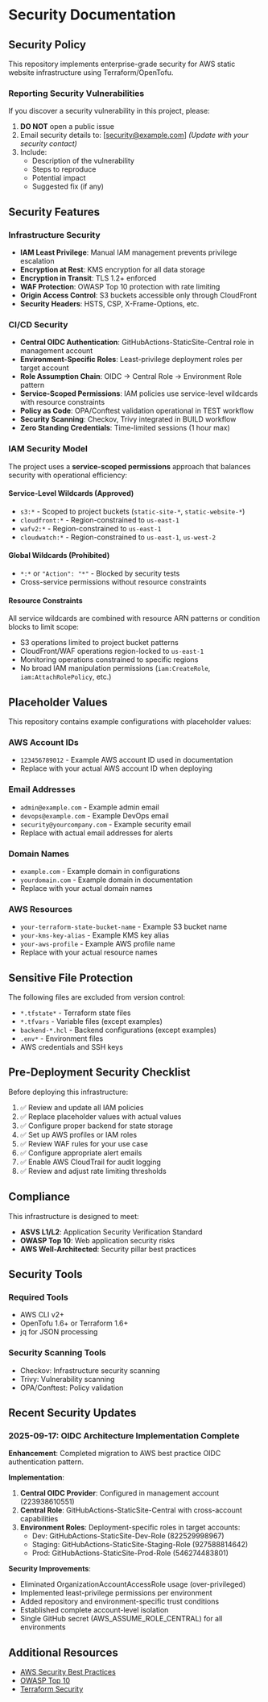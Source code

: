 # Security Documentation

## Security Policy

This repository implements enterprise-grade security for AWS static website infrastructure using Terraform/OpenTofu.

### Reporting Security Vulnerabilities

If you discover a security vulnerability in this project, please:

1. **DO NOT** open a public issue
2. Email security details to: [security@example.com] *(Update with your security contact)*
3. Include:
   - Description of the vulnerability
   - Steps to reproduce
   - Potential impact
   - Suggested fix (if any)

## Security Features

### Infrastructure Security

- **IAM Least Privilege**: Manual IAM management prevents privilege escalation
- **Encryption at Rest**: KMS encryption for all data storage
- **Encryption in Transit**: TLS 1.2+ enforced
- **WAF Protection**: OWASP Top 10 protection with rate limiting
- **Origin Access Control**: S3 buckets accessible only through CloudFront
- **Security Headers**: HSTS, CSP, X-Frame-Options, etc.

### CI/CD Security

- **Central OIDC Authentication**: GitHubActions-StaticSite-Central role in management account
- **Environment-Specific Roles**: Least-privilege deployment roles per target account
- **Role Assumption Chain**: OIDC → Central Role → Environment Role pattern
- **Service-Scoped Permissions**: IAM policies use service-level wildcards with resource constraints
- **Policy as Code**: OPA/Conftest validation operational in TEST workflow
- **Security Scanning**: Checkov, Trivy integrated in BUILD workflow
- **Zero Standing Credentials**: Time-limited sessions (1 hour max)

### IAM Security Model

The project uses a **service-scoped permissions** approach that balances security with operational efficiency:

#### Service-Level Wildcards (Approved)
- `s3:*` - Scoped to project buckets (`static-site-*`, `static-website-*`)  
- `cloudfront:*` - Region-constrained to `us-east-1`
- `wafv2:*` - Region-constrained to `us-east-1`
- `cloudwatch:*` - Region-constrained to `us-east-1`, `us-west-2`

#### Global Wildcards (Prohibited)
- `*:*` or `"Action": "*"` - Blocked by security tests
- Cross-service permissions without resource constraints

#### Resource Constraints
All service wildcards are combined with resource ARN patterns or condition blocks to limit scope:
- S3 operations limited to project bucket patterns
- CloudFront/WAF operations region-locked to `us-east-1` 
- Monitoring operations constrained to specific regions
- No broad IAM manipulation permissions (`iam:CreateRole`, `iam:AttachRolePolicy`, etc.)

## Placeholder Values

This repository contains example configurations with placeholder values:

### AWS Account IDs
- `123456789012` - Example AWS account ID used in documentation
- Replace with your actual AWS account ID when deploying

### Email Addresses
- `admin@example.com` - Example admin email
- `devops@example.com` - Example DevOps email
- `security@yourcompany.com` - Example security email
- Replace with actual email addresses for alerts

### Domain Names
- `example.com` - Example domain in configurations
- `yourdomain.com` - Example domain in documentation
- Replace with your actual domain names

### AWS Resources
- `your-terraform-state-bucket-name` - Example S3 bucket name
- `your-kms-key-alias` - Example KMS key alias
- `your-aws-profile` - Example AWS profile name
- Replace with your actual resource names

## Sensitive File Protection

The following files are excluded from version control:

- `*.tfstate*` - Terraform state files
- `*.tfvars` - Variable files (except examples)
- `backend-*.hcl` - Backend configurations (except examples)
- `.env*` - Environment files
- AWS credentials and SSH keys

## Pre-Deployment Security Checklist

Before deploying this infrastructure:

1. ✅ Review and update all IAM policies
2. ✅ Replace placeholder values with actual values
3. ✅ Configure proper backend for state storage
4. ✅ Set up AWS profiles or IAM roles
5. ✅ Review WAF rules for your use case
6. ✅ Configure appropriate alert emails
7. ✅ Enable AWS CloudTrail for audit logging
8. ✅ Review and adjust rate limiting thresholds

## Compliance

This infrastructure is designed to meet:

- **ASVS L1/L2**: Application Security Verification Standard
- **OWASP Top 10**: Web application security risks
- **AWS Well-Architected**: Security pillar best practices

## Security Tools

### Required Tools
- AWS CLI v2+
- OpenTofu 1.6+ or Terraform 1.6+
- jq for JSON processing

### Security Scanning Tools
- Checkov: Infrastructure security scanning
- Trivy: Vulnerability scanning
- OPA/Conftest: Policy validation

## Recent Security Updates

### 2025-09-17: OIDC Architecture Implementation Complete

**Enhancement**: Completed migration to AWS best practice OIDC authentication pattern.

**Implementation**:
1. **Central OIDC Provider**: Configured in management account (223938610551)
2. **Central Role**: GitHubActions-StaticSite-Central with cross-account capabilities
3. **Environment Roles**: Deployment-specific roles in target accounts:
   - Dev: GitHubActions-StaticSite-Dev-Role (822529998967)
   - Staging: GitHubActions-StaticSite-Staging-Role (927588814642)
   - Prod: GitHubActions-StaticSite-Prod-Role (546274483801)

**Security Improvements**:
- Eliminated OrganizationAccountAccessRole usage (over-privileged)
- Implemented least-privilege permissions per environment
- Added repository and environment-specific trust conditions
- Established complete account-level isolation
- Single GitHub secret (AWS_ASSUME_ROLE_CENTRAL) for all environments

## Additional Resources

- [AWS Security Best Practices](https://aws.amazon.com/architecture/security-identity-compliance/)
- [OWASP Top 10](https://owasp.org/www-project-top-ten/)
- [Terraform Security](https://www.terraform.io/docs/language/modules/develop/security.html)